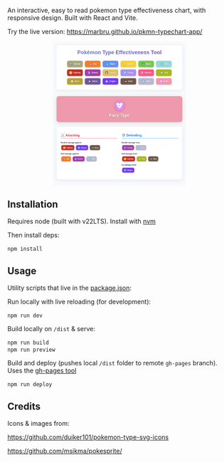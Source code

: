 An interactive, easy to read pokemon type effectiveness chart, with responsive design. Built with React and Vite.

Try the live version: https://marbru.github.io/pkmn-typechart-app/

<img src="public/screenshot.png" alt="Screenshot" style="max-width: 300px; display: block; margin: 0 auto;" />

## Installation

Requires node (built with v22LTS). Install with [nvm](https://github.com/nvm-sh/nvm)

Then install deps:
```
npm install
```

## Usage

Utility scripts that live in the [package.json](package.json):


Run locally with live reloading (for development):
```
npm run dev
```

Build locally on `/dist` & serve:
```
npm run build
npm run preview
```

Build and deploy (pushes local `/dist` folder to remote `gh-pages` branch).
Uses the [gh-pages tool](https://www.npmjs.com/package/gh-pages)
```
npm run deploy
```

## Credits

Icons & images from:

https://github.com/duiker101/pokemon-type-svg-icons

https://github.com/msikma/pokesprite/


